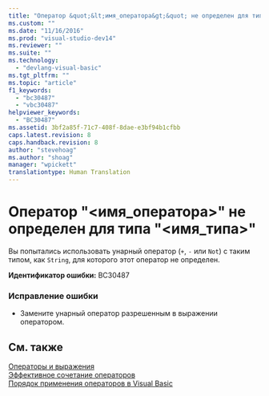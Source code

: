 ```yaml
---
title: "Оператор &quot;&lt;имя_оператора&gt;&quot; не определен для типа &quot;&lt;имя_типа&gt;&quot; | Microsoft Docs"
ms.custom: ""
ms.date: "11/16/2016"
ms.prod: "visual-studio-dev14"
ms.reviewer: ""
ms.suite: ""
ms.technology: 
  - "devlang-visual-basic"
ms.tgt_pltfrm: ""
ms.topic: "article"
f1_keywords: 
  - "bc30487"
  - "vbc30487"
helpviewer_keywords: 
  - "BC30487"
ms.assetid: 3bf2a85f-71c7-408f-8dae-e3bf94b1cfbb
caps.latest.revision: 8
caps.handback.revision: 8
author: "stevehoag"
ms.author: "shoag"
manager: "wpickett"
translationtype: Human Translation
---
```

# Оператор &quot;&lt;имя_оператора&gt;&quot; не определен для типа &quot;&lt;имя_типа&gt;&quot;
Вы попытались использовать унарный оператор \(`+`, `-` или `Not`\) с таким типом, как `String`, для которого этот оператор не определен.  
  
 **Идентификатор ошибки:** BC30487  
  
### Исправление ошибки  
  
-   Замените унарный оператор разрешенным в выражении оператором.  
  
## См. также  
 [Операторы и выражения](../../visual-basic/programming-guide/language-features/operators-and-expressions/index.md)   
 [Эффективное сочетание операторов](../../visual-basic/programming-guide/language-features/operators-and-expressions/efficient-combination-of-operators.md)   
 [Порядок применения операторов в Visual Basic](../../visual-basic/language-reference/operators/operator-precedence.md)